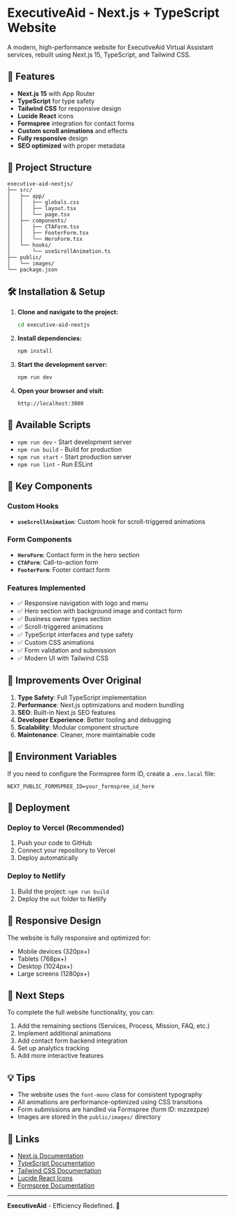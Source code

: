 # ExecutiveAid - Next.js + TypeScript Website

A modern, high-performance website for ExecutiveAid Virtual Assistant services, rebuilt using Next.js 15, TypeScript, and Tailwind CSS.

## 🚀 Features

- **Next.js 15** with App Router
- **TypeScript** for type safety
- **Tailwind CSS** for responsive design
- **Lucide React** icons
- **Formspree** integration for contact forms
- **Custom scroll animations** and effects
- **Fully responsive** design
- **SEO optimized** with proper metadata

## 📁 Project Structure

```
executive-aid-nextjs/
├── src/
│   ├── app/
│   │   ├── globals.css
│   │   ├── layout.tsx
│   │   └── page.tsx
│   ├── components/
│   │   ├── CTAForm.tsx
│   │   ├── FooterForm.tsx
│   │   └── HeroForm.tsx
│   └── hooks/
│       └── useScrollAnimation.ts
├── public/
│   └── images/
└── package.json
```

## 🛠️ Installation & Setup

1. **Clone and navigate to the project:**
   ```bash
   cd executive-aid-nextjs
   ```

2. **Install dependencies:**
   ```bash
   npm install
   ```

3. **Start the development server:**
   ```bash
   npm run dev
   ```

4. **Open your browser and visit:**
   ```
   http://localhost:3000
   ```

## 🔧 Available Scripts

- `npm run dev` - Start development server
- `npm run build` - Build for production
- `npm run start` - Start production server
- `npm run lint` - Run ESLint

## 🎨 Key Components

### Custom Hooks
- **`useScrollAnimation`**: Custom hook for scroll-triggered animations

### Form Components
- **`HeroForm`**: Contact form in the hero section
- **`CTAForm`**: Call-to-action form
- **`FooterForm`**: Footer contact form

### Features Implemented
- ✅ Responsive navigation with logo and menu
- ✅ Hero section with background image and contact form
- ✅ Business owner types section
- ✅ Scroll-triggered animations
- ✅ TypeScript interfaces and type safety
- ✅ Custom CSS animations
- ✅ Form validation and submission
- ✅ Modern UI with Tailwind CSS

## 🌟 Improvements Over Original

1. **Type Safety**: Full TypeScript implementation
2. **Performance**: Next.js optimizations and modern bundling
3. **SEO**: Built-in Next.js SEO features
4. **Developer Experience**: Better tooling and debugging
5. **Scalability**: Modular component structure
6. **Maintenance**: Cleaner, more maintainable code

## 📝 Environment Variables

If you need to configure the Formspree form ID, create a `.env.local` file:

```
NEXT_PUBLIC_FORMSPREE_ID=your_formspree_id_here
```

## 🚀 Deployment

### Deploy to Vercel (Recommended)
1. Push your code to GitHub
2. Connect your repository to Vercel
3. Deploy automatically

### Deploy to Netlify
1. Build the project: `npm run build`
2. Deploy the `out` folder to Netlify

## 📱 Responsive Design

The website is fully responsive and optimized for:
- Mobile devices (320px+)
- Tablets (768px+)
- Desktop (1024px+)
- Large screens (1280px+)

## 🎯 Next Steps

To complete the full website functionality, you can:
1. Add the remaining sections (Services, Process, Mission, FAQ, etc.)
2. Implement additional animations
3. Add contact form backend integration
4. Set up analytics tracking
5. Add more interactive features

## 💡 Tips

- The website uses the `font-mono` class for consistent typography
- All animations are performance-optimized using CSS transitions
- Form submissions are handled via Formspree (form ID: mzzezpze)
- Images are stored in the `public/images/` directory

## 🔗 Links

- [Next.js Documentation](https://nextjs.org/docs)
- [TypeScript Documentation](https://www.typescriptlang.org/docs/)
- [Tailwind CSS Documentation](https://tailwindcss.com/docs)
- [Lucide React Icons](https://lucide.dev/)
- [Formspree Documentation](https://formspree.io/docs/)

---

**ExecutiveAid** - Efficiency Redefined. 🚀
